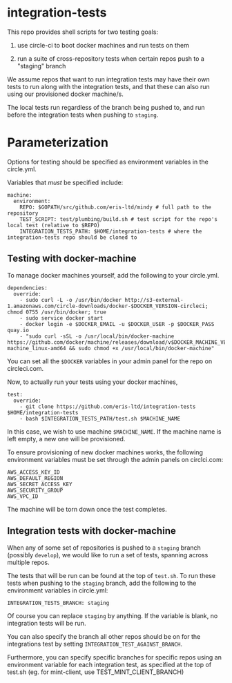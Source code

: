 # integration-tests

This repo provides shell scripts for two testing goals:

1) use circle-ci to boot docker machines and run tests on them

2) run a suite of cross-repository tests when certain repos push to a "staging" branch 

We assume repos that want to run integration tests may have their own tests to run along with the integration tests,
and that these can also run using our provisioned docker machine/s. 

The local tests run regardless of the branch being pushed to, and run before the integration tests when pushing to `staging`.

# Parameterization

Options for testing should be specified as environment variables in the circle.yml.

Variables that _must_ be specified include:

```
machine:
  environment:
    REPO: $GOPATH/src/github.com/eris-ltd/mindy # full path to the repository 
    TEST_SCRIPT: test/plumbing/build.sh # test script for the repo's local test (relative to $REPO)
    INTEGRATION_TESTS_PATH: $HOME/integration-tests # where the integration-tests repo should be cloned to
```

Testing with docker-machine
---------------------------

To manage docker machines yourself, add the following to your circle.yml.

```
dependencies:
  override:
    - sudo curl -L -o /usr/bin/docker http://s3-external-1.amazonaws.com/circle-downloads/docker-$DOCKER_VERSION-circleci; chmod 0755 /usr/bin/docker; true
    - sudo service docker start
    - docker login -e $DOCKER_EMAIL -u $DOCKER_USER -p $DOCKER_PASS quay.io
    - "sudo curl -sSL -o /usr/local/bin/docker-machine https://github.com/docker/machine/releases/download/v$DOCKER_MACHINE_VERSION/docker-machine_linux-amd64 && sudo chmod +x /usr/local/bin/docker-machine"
```

You can set all the `$DOCKER` variables in your admin panel for the repo on circleci.com. 

Now, to actually run your tests using your docker machines,

```
test:
  override:
    - git clone https://github.com/eris-ltd/integration-tests $HOME/integration-tests
    - bash $INTEGRATION_TESTS_PATH/test.sh $MACHINE_NAME
```

In this case, we wish to use machine `$MACHINE_NAME`. If the machine name is left empty, a new one will be provisioned.

To ensure provisioning of new docker machines works, the following environment variables must be set through the admin panels on circlci.com:

```
AWS_ACCESS_KEY_ID
AWS_DEFAULT_REGION
AWS_SECRET_ACCESS_KEY
AWS_SECURITY_GROUP
AWS_VPC_ID
```

The machine will be torn down once the test completes.

Integration tests with docker-machine
-------------------------------------

When any of some set of repositories is pushed to a `staging` branch (possibly `develop`), we would like to run a set of tests, spanning across multiple repos.

The tests that will be run can be found at the top of `test.sh`. To run these tests when pushing to the `staging` branch, add the following to the environment variables in circle.yml:

```
INTEGRATION_TESTS_BRANCH: staging
```

Of course you can replace `staging` by anything. If the variable is blank, no integration tests will be run.

You can also specify the branch all other repos should be on for the integrations test by setting `INTEGRATION_TEST_AGAINST_BRANCH`.

Furthermore, you can specify specific branches for specific repos using an environment variable for each integration test, as specified at the top of test.sh (eg. for mint-client, use TEST_MINT_CLIENT_BRANCH)

